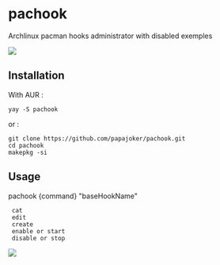 # pachook

Archlinux pacman hooks administrator with disabled exemples

![](http://xn--pp-oia.com/dl/Hg85)

## Installation
With AUR :

    yay -S pachook
    
or :

    git clone https://github.com/papajoker/pachook.git
    cd pachook
    makepkg -si

## Usage

pachook {command} "baseHookName"

	 cat
	 edit
	 create
	 enable or start
	 disable or stop

![](http://xn--pp-oia.com/dl/Hg86)
